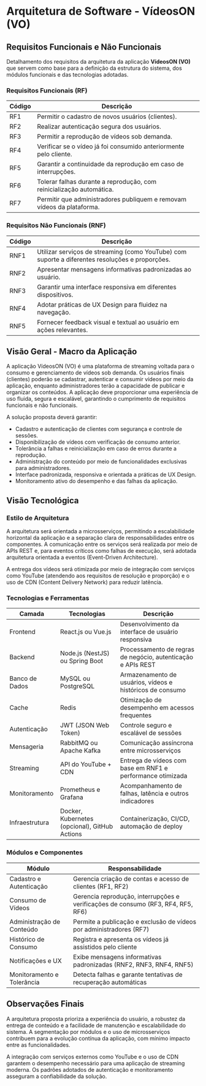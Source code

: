 # Arquitetura de Software - VídeosON (VO)

## Requisitos Funcionais e Não Funcionais

Detalhamento dos requisitos da arquitetura da aplicação **VídeosON (VO)** que servem como base para a definição da estrutura do sistema, dos módulos funcionais e das tecnologias adotadas.

### Requisitos Funcionais (RF)

| Código | Descrição                                                                 |
|--------|---------------------------------------------------------------------------|
| RF1    | Permitir o cadastro de novos usuários (clientes).                        |
| RF2    | Realizar autenticação segura dos usuários.                               |
| RF3    | Permitir a reprodução de vídeos sob demanda.                             |
| RF4    | Verificar se o vídeo já foi consumido anteriormente pelo cliente.        |
| RF5    | Garantir a continuidade da reprodução em caso de interrupções.           |
| RF6    | Tolerar falhas durante a reprodução, com reinicialização automática.     |
| RF7    | Permitir que administradores publiquem e removam vídeos da plataforma.   |

### Requisitos Não Funcionais (RNF)

| Código | Descrição                                                                 |
|--------|---------------------------------------------------------------------------|
| RNF1   | Utilizar serviços de streaming (como YouTube) com suporte a diferentes resoluções e proporções. |
| RNF2   | Apresentar mensagens informativas padronizadas ao usuário.               |
| RNF3   | Garantir uma interface responsiva em diferentes dispositivos.            |
| RNF4   | Adotar práticas de UX Design para fluidez na navegação.                  |
| RNF5   | Fornecer feedback visual e textual ao usuário em ações relevantes.       |

## Visão Geral - Macro da Aplicação

A aplicação VídeosON (VO) é uma plataforma de streaming voltada para o consumo e gerenciamento de vídeos sob demanda. Os usuários finais (clientes) poderão se cadastrar, autenticar e consumir vídeos por meio da aplicação, enquanto administradores terão a capacidade de publicar e organizar os conteúdos. A aplicação deve proporcionar uma experiência de uso fluida, segura e escalável, garantindo o cumprimento de requisitos funcionais e não funcionais.

A solução proposta deverá garantir:

- Cadastro e autenticação de clientes com segurança e controle de sessões.
- Disponibilização de vídeos com verificação de consumo anterior.
- Tolerância a falhas e reinicialização em caso de erros durante a reprodução.
- Administração do conteúdo por meio de funcionalidades exclusivas para administradores.
- Interface padronizada, responsiva e orientada a práticas de UX Design.
- Monitoramento ativo do desempenho e das falhas da aplicação.

## Visão Tecnológica

### Estilo de Arquitetura

A arquitetura será orientada a microsserviços, permitindo a escalabilidade horizontal da aplicação e a separação clara de responsabilidades entre os componentes. A comunicação entre os serviços será realizada por meio de APIs REST e, para eventos críticos como falhas de execução, será adotada arquitetura orientada a eventos (Event-Driven Architecture).

A entrega dos vídeos será otimizada por meio de integração com serviços como YouTube (atendendo aos requisitos de resolução e proporção) e o uso de CDN (Content Delivery Network) para reduzir latência.

### Tecnologias e Ferramentas

| Camada              | Tecnologias                                 | Descrição                                                                 |
|---------------------|---------------------------------------------|---------------------------------------------------------------------------|
| Frontend            | React.js ou Vue.js                          | Desenvolvimento da interface de usuário responsiva                       |
| Backend             | Node.js (NestJS) ou Spring Boot             | Processamento de regras de negócio, autenticação e APIs REST             |
| Banco de Dados      | MySQL ou PostgreSQL                         | Armazenamento de usuários, vídeos e históricos de consumo                |
| Cache               | Redis                                       | Otimização de desempenho em acessos frequentes                           |
| Autenticação        | JWT (JSON Web Token)                        | Controle seguro e escalável de sessões                                   |
| Mensageria          | RabbitMQ ou Apache Kafka                    | Comunicação assíncrona entre microsserviços                              |
| Streaming           | API do YouTube + CDN                        | Entrega de vídeos com base em RNF1 e performance otimizada               |
| Monitoramento       | Prometheus e Grafana                        | Acompanhamento de falhas, latência e outros indicadores                  |
| Infraestrutura      | Docker, Kubernetes (opcional), GitHub Actions | Containerização, CI/CD, automação de deploy                             |

### Módulos e Componentes

| Módulo                        | Responsabilidade                                                          |
|------------------------------|---------------------------------------------------------------------------|
| Cadastro e Autenticação      | Gerencia criação de contas e acesso de clientes (RF1, RF2)                |
| Consumo de Vídeos            | Gerencia reprodução, interrupções e verificações de consumo (RF3, RF4, RF5, RF6) |
| Administração de Conteúdo    | Permite a publicação e exclusão de vídeos por administradores (RF7)       |
| Histórico de Consumo         | Registra e apresenta os vídeos já assistidos pelo cliente                 |
| Notificações e UX            | Exibe mensagens informativas padronizadas (RNF2, RNF3, RNF4, RNF5)        |
| Monitoramento e Tolerância   | Detecta falhas e garante tentativas de recuperação automáticas            |

## Observações Finais

A arquitetura proposta prioriza a experiência do usuário, a robustez da entrega de conteúdo e a facilidade de manutenção e escalabilidade do sistema. A segmentação por módulos e o uso de microsserviços contribuem para a evolução contínua da aplicação, com mínimo impacto entre as funcionalidades.

A integração com serviços externos como YouTube e o uso de CDN garantem o desempenho necessário para uma aplicação de streaming moderna. Os padrões adotados de autenticação e monitoramento asseguram a confiabilidade da solução.
